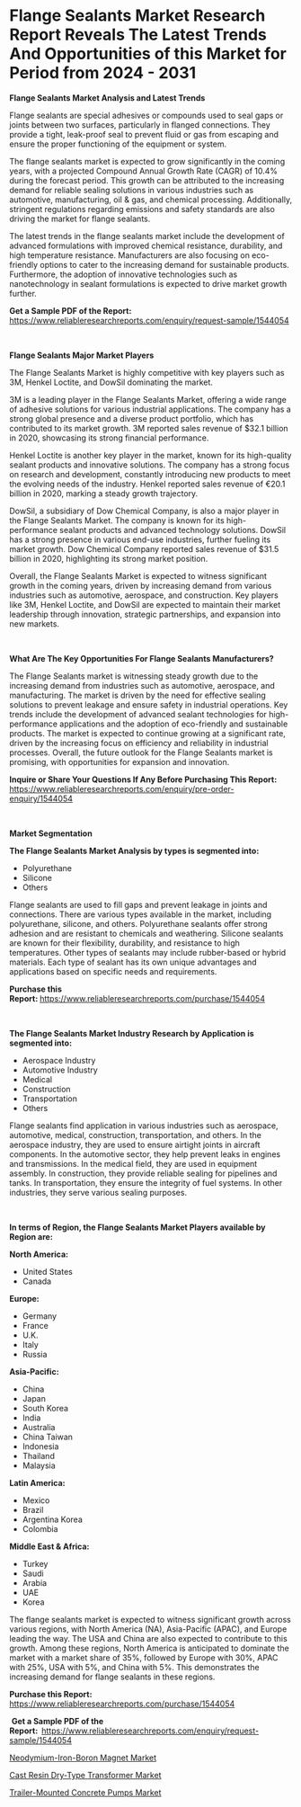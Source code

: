 <p><h1>Flange Sealants Market Research Report Reveals The Latest Trends And Opportunities of this Market for Period from 2024 - 2031</h1></p><p><strong>Flange Sealants Market Analysis and Latest Trends</strong></p>
<p><p>Flange sealants are special adhesives or compounds used to seal gaps or joints between two surfaces, particularly in flanged connections. They provide a tight, leak-proof seal to prevent fluid or gas from escaping and ensure the proper functioning of the equipment or system.</p><p>The flange sealants market is expected to grow significantly in the coming years, with a projected Compound Annual Growth Rate (CAGR) of 10.4% during the forecast period. This growth can be attributed to the increasing demand for reliable sealing solutions in various industries such as automotive, manufacturing, oil & gas, and chemical processing. Additionally, stringent regulations regarding emissions and safety standards are also driving the market for flange sealants.</p><p>The latest trends in the flange sealants market include the development of advanced formulations with improved chemical resistance, durability, and high temperature resistance. Manufacturers are also focusing on eco-friendly options to cater to the increasing demand for sustainable products. Furthermore, the adoption of innovative technologies such as nanotechnology in sealant formulations is expected to drive market growth further.</p></p>
<p><strong>Get a Sample PDF of the Report:&nbsp;</strong> <a href="https://www.reliableresearchreports.com/enquiry/request-sample/1544054">https://www.reliableresearchreports.com/enquiry/request-sample/1544054</a></p>
<p>&nbsp;</p>
<p><strong>Flange Sealants Major Market Players</strong></p>
<p><p>The Flange Sealants Market is highly competitive with key players such as 3M, Henkel Loctite, and DowSil dominating the market. </p><p>3M is a leading player in the Flange Sealants Market, offering a wide range of adhesive solutions for various industrial applications. The company has a strong global presence and a diverse product portfolio, which has contributed to its market growth. 3M reported sales revenue of $32.1 billion in 2020, showcasing its strong financial performance.</p><p>Henkel Loctite is another key player in the market, known for its high-quality sealant products and innovative solutions. The company has a strong focus on research and development, constantly introducing new products to meet the evolving needs of the industry. Henkel reported sales revenue of €20.1 billion in 2020, marking a steady growth trajectory.</p><p>DowSil, a subsidiary of Dow Chemical Company, is also a major player in the Flange Sealants Market. The company is known for its high-performance sealant products and advanced technology solutions. DowSil has a strong presence in various end-use industries, further fueling its market growth. Dow Chemical Company reported sales revenue of $31.5 billion in 2020, highlighting its strong market position.</p><p>Overall, the Flange Sealants Market is expected to witness significant growth in the coming years, driven by increasing demand from various industries such as automotive, aerospace, and construction. Key players like 3M, Henkel Loctite, and DowSil are expected to maintain their market leadership through innovation, strategic partnerships, and expansion into new markets.</p></p>
<p>&nbsp;</p>
<p><strong>What Are The Key Opportunities For Flange Sealants Manufacturers?</strong></p>
<p><p>The Flange Sealants market is witnessing steady growth due to the increasing demand from industries such as automotive, aerospace, and manufacturing. The market is driven by the need for effective sealing solutions to prevent leakage and ensure safety in industrial operations. Key trends include the development of advanced sealant technologies for high-performance applications and the adoption of eco-friendly and sustainable products. The market is expected to continue growing at a significant rate, driven by the increasing focus on efficiency and reliability in industrial processes. Overall, the future outlook for the Flange Sealants market is promising, with opportunities for expansion and innovation.</p></p>
<p><strong>Inquire or Share Your Questions If Any Before Purchasing This Report:</strong> <a href="https://www.reliableresearchreports.com/enquiry/pre-order-enquiry/1544054">https://www.reliableresearchreports.com/enquiry/pre-order-enquiry/1544054</a></p>
<p>&nbsp;</p>
<p><strong>Market Segmentation</strong></p>
<p><strong>The Flange Sealants Market Analysis by types is segmented into:</strong></p>
<p><ul><li>Polyurethane</li><li>Silicone</li><li>Others</li></ul></p>
<p><p>Flange sealants are used to fill gaps and prevent leakage in joints and connections. There are various types available in the market, including polyurethane, silicone, and others. Polyurethane sealants offer strong adhesion and are resistant to chemicals and weathering. Silicone sealants are known for their flexibility, durability, and resistance to high temperatures. Other types of sealants may include rubber-based or hybrid materials. Each type of sealant has its own unique advantages and applications based on specific needs and requirements.</p></p>
<p><strong>Purchase this Report:&nbsp;</strong><a href="https://www.reliableresearchreports.com/purchase/1544054">https://www.reliableresearchreports.com/purchase/1544054</a></p>
<p>&nbsp;</p>
<p><strong>The Flange Sealants Market Industry Research by Application is segmented into:</strong></p>
<p><ul><li>Aerospace Industry</li><li>Automotive Industry</li><li>Medical</li><li>Construction</li><li>Transportation</li><li>Others</li></ul></p>
<p><p>Flange sealants find application in various industries such as aerospace, automotive, medical, construction, transportation, and others. In the aerospace industry, they are used to ensure airtight joints in aircraft components. In the automotive sector, they help prevent leaks in engines and transmissions. In the medical field, they are used in equipment assembly. In construction, they provide reliable sealing for pipelines and tanks. In transportation, they ensure the integrity of fuel systems. In other industries, they serve various sealing purposes.</p></p>
<p>&nbsp;</p>
<p><strong>In terms of Region, the Flange Sealants Market Players available by Region are:</strong></p>
<p>
    <p> <strong> North America: </strong>
        <ul>
            <li>United States</li>
            <li>Canada</li>
        </ul>
        </p> 
    <p> <strong> Europe: </strong>
        <ul>
            <li>Germany</li>
            <li>France</li>
            <li>U.K.</li>
            <li>Italy</li>
            <li>Russia</li>
        </ul>
        </p> 
    <p> <strong> Asia-Pacific: </strong>
        <ul>
            <li>China</li>
            <li>Japan</li>
            <li>South Korea</li>
            <li>India</li>
            <li>Australia</li>
            <li>China Taiwan</li>
            <li>Indonesia</li>
            <li>Thailand</li>
            <li>Malaysia</li>
        </ul>
        </p> 
    <p> <strong> Latin America: </strong>
        <ul>
            <li>Mexico</li>
            <li>Brazil</li>
            <li>Argentina Korea</li>
            <li>Colombia</li>
        </ul>
        </p> 
    <p> <strong> Middle East & Africa: </strong>
        <ul>
            <li>Turkey</li>
            <li>Saudi</li>
            <li>Arabia</li>
            <li>UAE</li>
            <li>Korea</li>
        </ul>
    </p>
    </p>
<p><p>The flange sealants market is expected to witness significant growth across various regions, with North America (NA), Asia-Pacific (APAC), and Europe leading the way. The USA and China are also expected to contribute to this growth. Among these regions, North America is anticipated to dominate the market with a market share of 35%, followed by Europe with 30%, APAC with 25%, USA with 5%, and China with 5%. This demonstrates the increasing demand for flange sealants in these regions.</p></p>
<p><strong>Purchase this Report: </strong><a href="https://www.reliableresearchreports.com/purchase/1544054">https://www.reliableresearchreports.com/purchase/1544054</a></p>
<p>&nbsp;<strong>Get a Sample PDF of the Report:&nbsp;&nbsp;</strong><a href="https://www.reliableresearchreports.com/enquiry/request-sample/1544054">https://www.reliableresearchreports.com/enquiry/request-sample/1544054</a></p>
<p><strong></strong></p>
<p><p><a href="https://view.publitas.com/reportprime-1/neodymium-iron-boron-magnet-market-research-report-reveals-the-latest-trends-and-opportunities-of-this-market-for-period-from-2023-2030/">Neodymium-Iron-Boron Magnet Market</a></p><p><a href="https://view.publitas.com/reportprime-1/cast-resin-dry-type-transformer-market-growth-market-trends-covid-19-impact-and-forecasts-for-period-from-2023-2030/">Cast Resin Dry-Type Transformer Market</a></p><p><a href="https://view.publitas.com/reportprime-1/trailer-mounted-concrete-pumps-market-size-market-trends-and-growth-outlook-forecasted-for-period-from-2023-to-2030/">Trailer-Mounted Concrete Pumps Market</a></p></p>